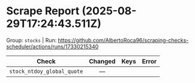 # Scrape Report (2025-08-29T17:24:43.511Z)

Group: `stocks`  |  Run: https://github.com/AlbertoRoca96/scraping-checks-scheduler/actions/runs/17330215340

| Check | Changed | Keys | Error |
|---|:---:|:--|:--|
| `stock_ntdoy_global_quote` | — |  |  |

